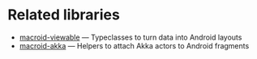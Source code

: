 # Related libraries

* [macroid-viewable](related/Viewable.md) — Typeclasses to turn data into Android layouts
* [macroid-akka](related/Akka.md) — Helpers to attach Akka actors to Android fragments

